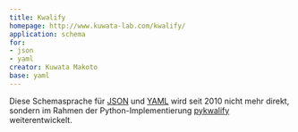 ```yaml
---
title: Kwalify
homepage: http://www.kuwata-lab.com/kwalify/
application: schema
for:
- json
- yaml
creator: Kuwata Makoto
base: yaml
---
```


Diese Schemasprache für [JSON](../json) und [YAML](../yaml) wird seit 2010
nicht mehr direkt, sondern im Rahmen der Python-Implementierung
[pykwalify](https://github.com/Grokzen/pykwalify) weiterentwickelt.

<list-schemas format="kwalify"/>
